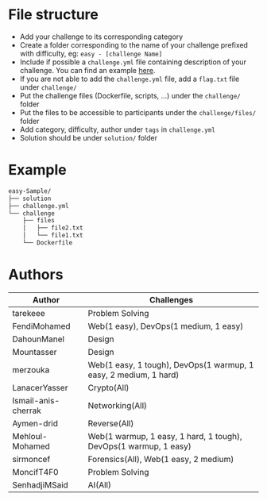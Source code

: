 # File structure
- Add your challenge to its corresponding category
- Create a folder corresponding to the name of your challenge prefixed with difficulty, eg: `easy - [challenge Name]`
- Include if possible a `challenge.yml` file containing description of your challenge. You can find an example 
[here](https://github.com/CTFd/ctfcli/blob/master/ctfcli/spec/challenge-example.yml).
- If you are not able to add the `challenge.yml` file, add a `flag.txt` file under `challenge/`
- Put the challenge files (Dockerfile, scripts, ...) under the `challenge/` folder
- Put the files to be accessible to participants under the `challenge/files/` folder
- Add category, difficulty, author under `tags` in `challenge.yml`
- Solution should be under `solution/` folder
# Example
```bash
easy-Sample/
├── solution
├── challenge.yml
└── challenge
    ├── files
    │   ├── file2.txt
    │   └── file1.txt
    └── Dockerfile
```

# Authors
| Author              | Challenges                                           |
|---------------------|------------------------------------------------------|
| tarekeee           | Problem Solving                                      |
| FendiMohamed       | Web(1 easy), DevOps(1 medium, 1 easy)                |
| DahounManel        | Design                                               |
| Mountasser         | Design                                               |
| merzouka          | Web(1 easy, 1 tough), DevOps(1 warmup, 1 easy, 2 medium, 1 hard) |
| LanacerYasser      | Crypto(All)                                          |
| Ismail-anis-cherrak | Networking(All)                                     |
| Aymen-drid        | Reverse(All)                                         |
| Mehloul-Mohamed   | Web(1 warmup, 1 easy, 1 hard, 1 tough), DevOps(1 warmup, 1 easy) |
| sirmoncef         | Forensics(All), Web(1 easy, 2 medium)                 |
| MoncifT4F0        | Problem Solving                                      |
| SenhadjiMSaid     | AI(All)                                              |
